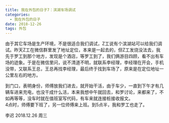 ```yaml
---
title: 我在外包的日子7：滨湖车场调试
categories:
  - 我在外包的日子
date: 2018-12-26
tags: 外包
---
```

由于其它车场是生产环境，不是很适合我们调试，Z工说有个滨湖站可以给我们调试。昨天Z工在微信群里发了地址定位，本来是一起去的，但Z工发烧没法去，我先于罗工到那个地方，发现是个酒店，等罗工到了，我们俩游目四顾，看不出有车场的迹象。于是在微信里问，说不清道不明，就联系李经理，李经理在开会，手机没带，又联系王总，王总再找李经理，最后终于找到车场了，原来是在定位地址一公里左右的地方。    
<!-- more --> 
到门口，表明身份，师傅放我们进去，就开始干活，由于车少，一直到下午才有几辆车进来充电，也没干成什么活，本来我想中午就回去，和罗讨论，来都来了，不如再等等，没车时就在值班室写代码，有车来就连接桩接收报文。  
4点时，师傅要下班了，另一位师傅来上班。到5点半，我和罗工也走了。  

李迟 2018.12.26 周三
